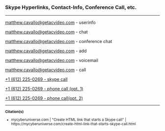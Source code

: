 <!--
	On GitHub:  https://github.com/mcavallo-git/Coding/tree/master/html
-->

<h3>Skype Hyperlinks, Contact-Info, Conference Call, etc.</h3>

<hr />

<a href="skype:matthew.cavallo@getacvideo.com?userinfo">matthew.cavallo@getacvideo.com - userinfo</a>

<a href="skype:matthew.cavallo@getacvideo.com?chat">matthew.cavallo@getacvideo.com - chat</a>

<a href="skype:matthew.cavallo@getacvideo.com;lawngig@gmail.com?chat">matthew.cavallo@getacvideo.com - conference chat</a>

<a href="skype:matthew.cavallo@getacvideo.com?add">matthew.cavallo@getacvideo.com - add</a>

<a href="skype:matthew.cavallo@getacvideo.com?voicemail">matthew.cavallo@getacvideo.com - voicemail</a>

<a href="skype:matthew.cavallo@getacvideo.com?call">matthew.cavallo@getacvideo.com - call</a>

<a href="skype:+16122250269?call">+1 (612) 225-0269 - skype call</a>

<a href="tel://+16122250269">+1 (612) 225-0269 - phone call (opt. 1)</a>

<a href="callto://+16122250269">+1 (612) 225-0269 - phone call(opt. 2)</a>

<hr />



<sub>
	<div><b>Citation(s)</b></div>
	<ul>
		<li>mycyberuniverse.com  |  "Create HTML link that starts a Skype call"  |  https://mycyberuniverse.com/create-html-link-that-starts-skype-call.html</li>
	</ul>
</sub>